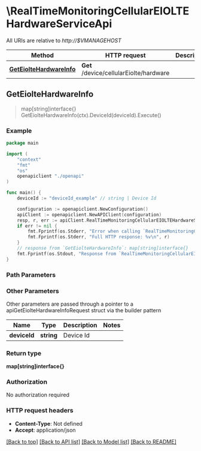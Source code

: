 # \RealTimeMonitoringCellularEIOLTEHardwareServiceApi

All URIs are relative to *http://$VMANAGEHOST*

Method | HTTP request | Description
------------- | ------------- | -------------
[**GetEiolteHardwareInfo**](RealTimeMonitoringCellularEIOLTEHardwareServiceApi.md#GetEiolteHardwareInfo) | **Get** /device/cellularEiolte/hardware | 



## GetEiolteHardwareInfo

> map[string]interface{} GetEiolteHardwareInfo(ctx).DeviceId(deviceId).Execute()





### Example

```go
package main

import (
    "context"
    "fmt"
    "os"
    openapiclient "./openapi"
)

func main() {
    deviceId := "deviceId_example" // string | Device Id

    configuration := openapiclient.NewConfiguration()
    apiClient := openapiclient.NewAPIClient(configuration)
    resp, r, err := apiClient.RealTimeMonitoringCellularEIOLTEHardwareServiceApi.GetEiolteHardwareInfo(context.Background()).DeviceId(deviceId).Execute()
    if err != nil {
        fmt.Fprintf(os.Stderr, "Error when calling `RealTimeMonitoringCellularEIOLTEHardwareServiceApi.GetEiolteHardwareInfo``: %v\n", err)
        fmt.Fprintf(os.Stderr, "Full HTTP response: %v\n", r)
    }
    // response from `GetEiolteHardwareInfo`: map[string]interface{}
    fmt.Fprintf(os.Stdout, "Response from `RealTimeMonitoringCellularEIOLTEHardwareServiceApi.GetEiolteHardwareInfo`: %v\n", resp)
}
```

### Path Parameters



### Other Parameters

Other parameters are passed through a pointer to a apiGetEiolteHardwareInfoRequest struct via the builder pattern


Name | Type | Description  | Notes
------------- | ------------- | ------------- | -------------
 **deviceId** | **string** | Device Id | 

### Return type

**map[string]interface{}**

### Authorization

No authorization required

### HTTP request headers

- **Content-Type**: Not defined
- **Accept**: application/json

[[Back to top]](#) [[Back to API list]](../README.md#documentation-for-api-endpoints)
[[Back to Model list]](../README.md#documentation-for-models)
[[Back to README]](../README.md)

